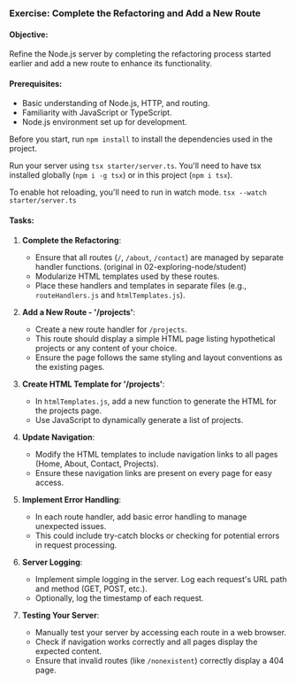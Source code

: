 ### Exercise: Complete the Refactoring and Add a New Route

#### Objective:
Refine the Node.js server by completing the refactoring process started earlier and add a new route to enhance its functionality.

#### Prerequisites:
- Basic understanding of Node.js, HTTP, and routing.
- Familiarity with JavaScript or TypeScript.
- Node.js environment set up for development.

Before you start, run `npm install` to install the dependencies used in the project.

Run your server using `tsx starter/server.ts`. You'll need to have tsx installed globally (`npm i -g tsx`) or in this project (`npm i tsx`).

To enable hot reloading, you'll need to run in watch mode. `tsx --watch starter/server.ts`

#### Tasks:

1. **Complete the Refactoring**:
   - Ensure that all routes (`/`, `/about`, `/contact`) are managed by separate handler functions. (original in 02-exploring-node/student)
   - Modularize HTML templates used by these routes.
   - Place these handlers and templates in separate files (e.g., `routeHandlers.js` and `htmlTemplates.js`).

2. **Add a New Route - '/projects'**:
   - Create a new route handler for `/projects`.
   - This route should display a simple HTML page listing hypothetical projects or any content of your choice.
   - Ensure the page follows the same styling and layout conventions as the existing pages.

3. **Create HTML Template for '/projects'**:
   - In `htmlTemplates.js`, add a new function to generate the HTML for the projects page.
   - Use JavaScript to dynamically generate a list of projects.

4. **Update Navigation**:
   - Modify the HTML templates to include navigation links to all pages (Home, About, Contact, Projects).
   - Ensure these navigation links are present on every page for easy access.

5. **Implement Error Handling**:
   - In each route handler, add basic error handling to manage unexpected issues.
   - This could include try-catch blocks or checking for potential errors in request processing.

6. **Server Logging**:
   - Implement simple logging in the server. Log each request's URL path and method (GET, POST, etc.).
   - Optionally, log the timestamp of each request.

7. **Testing Your Server**:
   - Manually test your server by accessing each route in a web browser.
   - Check if navigation works correctly and all pages display the expected content.
   - Ensure that invalid routes (like `/nonexistent`) correctly display a 404 page.
